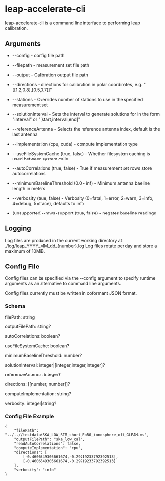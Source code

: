 # leap-accelerate-cli

leap-accelerate-cli is a command line interface to performing leap calibration.

## Arguments

* --config - config file path

* --filepath - measurement set file path

* --output - Calibration output file path

* --directions - directions for calibration in polar coordinates, e.g. "[[1.2,0.8],[0.5,0.7]]"

* --stations - Overrides number of stations to use in the specified measurement set

* --solutionInterval - Sets the interval to generate solutions for in the form "interval" or "[start,interval,end]"

* --referenceAntenna - Selects the reference antenna index, default is the last antenna

* --implementation (cpu, cuda) - compute implementation type

* --useFileSystemCache (true, false) - Whether filesystem caching is used between system calls

* --autoCorrelations (true, false) - True if measurement set rows store autocorrelations

* --minimumBaselineThreshold (0.0 - inf) - Minimum antenna baeline length in meters

* --verbosity (true, false) - Verbosity (0=fatal, 1=error, 2=warn, 3=info, 4=debug, 5=trace), defaults to info

* (unsupported)--mwa-support (true, false) - negates baseline readings

## Logging

Log files are produced in the current working directory at ./log/leap_YYYY_MM_dd_{number}.log Log files rotate per day and store a maximum of 10MiB.

## Config File

Config files can be specified via the --config argument to specify runtime arguments as an alternative to command line arguments.

Config files currently must be written in coformant JSON format.

### Schema

filePath: string

outputFilePath: string?

autoCorrelations: boolean?

useFileSystemCache: boolean?

minimumBaselineThreshold: number?

solutionInterval: integer|[integer,integer,integer]?

referenceAntenna: integer?

directions: [[number, number]]?

computeImplementation: string?

verbosity: integer|string?

### Config File Example

```
{
    "filePath": "../..//testdata/SKA_LOW_SIM_short_EoR0_ionosphere_off_GLEAM.ms",
    "outputFilePath": "ska_low_cal",
    "readAutoCorrelations": false,
    "computeImplementation": "cpu",
    "directions": [
        [-0.4606549305661674,-0.29719233792392513],
        [-0.4606549305661674,-0.29719233792392513]
    ],
    "verbosity": "info"
}
```
